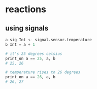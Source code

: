 # reactions
## using signals
```python
a sig Int <- signal.sensor.temperature
b Int = a + 1

# it's 25 degrees celsius
print_on a == 25, a, b
# 25, 26

# temperature rises to 26 degrees
print_on a == 26, a, b
# 26, 27
```

